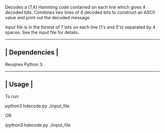 Decodes a (7,4) Hamming code contained on each line which gives 4 decoded bits.
Combines two lines of 4 decoded bits to construct an ASCII value and print out the decoded message.

Input file is in the format of 7 bits on each line (1's and 0's) separated by 4 spaces. See the input file for details.

----------------
| Dependencies |
----------------
Reuqires Python 3.

---------
| Usage |
---------
To run:

python3 hdecode.py ./input_file

OR

ipython3 hdecode.py ./input_file
